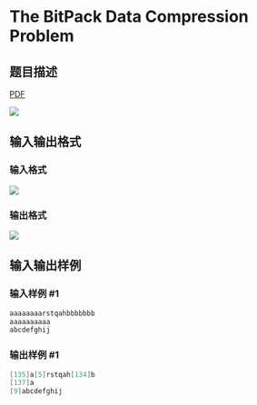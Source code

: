 # The BitPack Data Compression Problem

## 题目描述

[problemUrl]: https://uva.onlinejudge.org/index.php?option=com_onlinejudge&Itemid=8&category=11&page=show_problem&problem=850

[PDF](https://uva.onlinejudge.org/external/9/p909.pdf)

![](https://cdn.luogu.com.cn/upload/vjudge_pic/UVA909/0332fc0ec6cf87616fcf3a7d5aa0d57cc1205d09.png)

## 输入输出格式

### 输入格式

![](https://cdn.luogu.com.cn/upload/vjudge_pic/UVA909/ea04b9948b84838e617d7264cdf19c9475431d74.png)

### 输出格式

![](https://cdn.luogu.com.cn/upload/vjudge_pic/UVA909/15bd3a29954be0ef00cd6d45417c55265e6dc9b8.png)

## 输入输出样例

### 输入样例 #1

```cpp
aaaaaaaarstqahbbbbbbb
aaaaaaaaaa
abcdefghij
```


### 输出样例 #1

```cpp
[135]a[5]rstqah[134]b
[137]a
[9]abcdefghij
```


